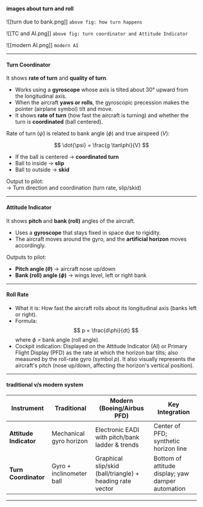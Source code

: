 #### images about turn and roll

![[turn due to bank.png]]
`above fig: how turn happens`

![[TC and AI.png]]
`above fig: turn coordinator and Attitude Indicator`

![[modern AI.png]]
`modern AI`

---
#### Turn Coordinator

It shows **rate of turn** and **quality of turn**.

- Works using a **gyroscope** whose axis is tilted about 30° upward from the longitudinal axis.
- When the aircraft **yaws or rolls**, the gyroscopic precession makes the pointer (airplane symbol) tilt and move.
- It shows **rate of turn** (how fast the aircraft is turning) and whether the turn is **coordinated** (ball centered).

Rate of turn ($\dot{\psi}$) is related to bank angle ($\phi$) and true airspeed ($V$):

$$
\dot{\psi} = \frac{g \tan\phi}{V}
$$

- If the ball is centered → **coordinated turn**  
- Ball to inside → **slip**  
- Ball to outside → **skid**

Output to pilot:  
→ Turn direction and coordination (turn rate, slip/skid)

---
#### Attitude Indicator

It shows **pitch** and **bank (roll)** angles of the aircraft.

- Uses a **gyroscope** that stays fixed in space due to rigidity.
- The aircraft moves around the gyro, and the **artificial horizon** moves accordingly.

Outputs to pilot:  
- **Pitch angle ($\theta$)** → aircraft nose up/down
- **Bank (roll) angle ($\phi$)** → wings level, left or right bank
---
#### Roll Rate
- What it is: How fast the aircraft rolls about its longitudinal axis (banks left or right).
- Formula:
  $$
  p = \frac{d\phi}{dt}
  $$
  where $\phi$ = bank angle (roll angle).
- Cockpit indication: Displayed on the Attitude Indicator (AI) or Primary Flight Display (PFD) as the rate at which the horizon bar tilts; also measured by the roll-rate gyro (symbol $p$). It also visually represents the aircraft's pitch (nose up/down, affecting the horizon's vertical position).
---
#### traditional v/s modern system
| Instrument             | Traditional              | Modern (Boeing/Airbus PFD)                                | Key Integration                                   |
| ---------------------- | ------------------------ | --------------------------------------------------------- | ------------------------------------------------- |
| **Attitude Indicator** | Mechanical gyro horizon  | Electronic EADI with pitch/bank ladder & trends           | Center of PFD; synthetic horizon line             |
| **Turn Coordinator**   | Gyro + inclinometer ball | Graphical slip/skid (ball/triangle) + heading rate vector | Bottom of attitude display; yaw damper automation |

---
